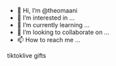 - 👋 Hi, I’m @theomaani
- 👀 I’m interested in ...
- 🌱 I’m currently learning ...
- 💞️ I’m looking to collaborate on ...
- 📫 How to reach me ...

<!---
theomaani/theomaani is a ✨ special ✨ repository because its `README.md` (this file) appears on your GitHub profile.
You can click the Preview link to take a look at your changes.
--->tiktoklive gifts
